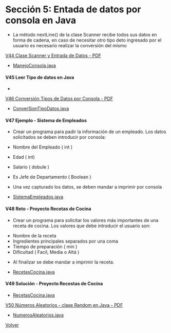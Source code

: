 # Sección 5: Entada de datos por consola en Java
 * La método nextLine() de la clase Scanner recibe todos sus datos en forma de 
cadena, en caso de necesitar otro tipo deto ingresado por el usuario es necesario
realizar la conversión del mismo

[V44 Clase Scanner y Entrada de Datos - PDF](V44_Clase_Scanner_y_Entrada_de_Datos/Docs/04-01-00-ClaseScannerEntradaDatos-UJ.pdf)
 * [ManejoConsola.java](V44_Clase_Scanner_y_Entrada_de_Datos/src/ManejoConsola.java)

#### V45 Leer Tipo de datos en Java
 * [](V45_Leer_Tipo_De_Datos_en_Java/src/LeerTiposDatos.java)

[V46 Conversión Tipos de Datos por Consola - PDF](V46_Conversion_de_Tipos_de_Datos_por_Consola/Docs/04-03-00-ConversionTiposDatosConsola-UJ.pdf)
 * [ConverSionTipoDatos.java](V46_Conversion_de_Tipos_de_Datos_por_Consola/src/ConversionTipoDatos.java)

#### V47 Ejemplo - Sistema de Empleados
 - Crear un programa para padir la información de un empleado. Los datos solicitados
se deben introducir por consola:
 * Nombre del Empleado ( int )
 * Edad ( int)
 * Salario ( dobule )
 * Es Jefe de Departamento ( Boolean )

 * Una vez capturado los datos, se deben mandar a imprimir por consola

 * [SistemaEmpleados.java](V47_Ejemplo_Sistema_de_Empleados/src/SistemaEmpleados.java)

#### V48 Reto - Proyecto Recetas de Cocina
- Crear un programa para solicitar los valores más importantes de una receta de cocina.
    Los valores que debe introducir el usuario son:
 * Nombre de la receta
 * Ingredientes principales separados por una coma
 * Tiempo de preparación ( min )
 * Dificultad ( Facil, Media o Altá )

- Al finalizar se debe mandar a imprimir la receta.

 * [RecetasCocina.java](V48_Reto_Proyecto_Recetas_de_Cocina/src/RecetasCocina.java)

#### V49 Solución - Proyecto Recestas de Cocina
 * [RecetasCocina.java](V49_Solucion_Proyecto_Recetas_de_Cocina/src/RecetasCocina.java)

[V50 Números Aleatorios - clase Random en Java - PDF ](V50_Numeros_Aleatorios_Clase_Random/Docs/04-07-00-NumerosAleatorios-UJ.pdf)
 * [NumerosAleatorios.java](V50_Numeros_Aleatorios_Clase_Random/src/NumerosAleatorios.java)


[Volver](../)